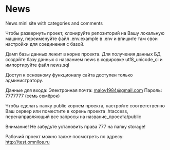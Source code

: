 # News
News mini site with categories and comments

Чтобы развернуть проект, клонируйте репозиторий на Вашу локальную машину, переименуйте файл .env.example в .env и впишите там свои настройки для соединения с базой.

Дамп базы данных лежит в корне проекта. Для получения данных БД создайте базу данных с названием news в кодировке utf8_unicode_ci и импортируйте файл news.sql

Доступ к основному функционалу сайта доступен только администратору.

Данные для входа:
Электронная почта: maloy1984@gmail.com
Пароль: 7777777 (семь семёрок)

Чтобы сделать папку public корнем проекта, настройте соответственно Ваш сервер или поместите в корень проекта .htaccess, перенаправляющий все запросы на название_проекта/public

Внимание! Не забудьте установить права 777 на папку storage!

Рабочий проект можно также посмотреть по адресу: http://test.omnilos.ru

